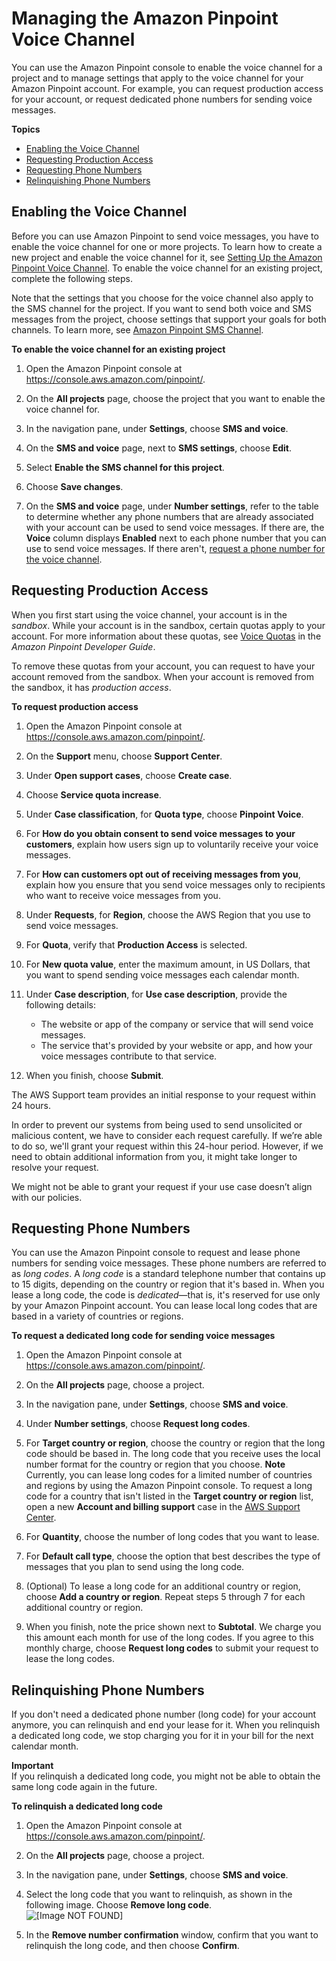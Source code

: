 # Managing the Amazon Pinpoint Voice Channel<a name="channels-voice-manage"></a>

You can use the Amazon Pinpoint console to enable the voice channel for a project and to manage settings that apply to the voice channel for your Amazon Pinpoint account\. For example, you can request production access for your account, or request dedicated phone numbers for sending voice messages\.

**Topics**
+ [Enabling the Voice Channel](#channels-voice-manage-enable)
+ [Requesting Production Access](#channels-voice-manage-sandbox)
+ [Requesting Phone Numbers](#channels-voice-manage-request-phone-numbers)
+ [Relinquishing Phone Numbers](#channels-voice-manage-remove-phone-numbers)

## Enabling the Voice Channel<a name="channels-voice-manage-enable"></a>

Before you can use Amazon Pinpoint to send voice messages, you have to enable the voice channel for one or more projects\. To learn how to create a new project and enable the voice channel for it, see [Setting Up the Amazon Pinpoint Voice Channel](channels-voice-setup.md)\. To enable the voice channel for an existing project, complete the following steps\.

Note that the settings that you choose for the voice channel also apply to the SMS channel for the project\. If you want to send both voice and SMS messages from the project, choose settings that support your goals for both channels\. To learn more, see [Amazon Pinpoint SMS Channel](channels-sms.md)\.

**To enable the voice channel for an existing project**

1. Open the Amazon Pinpoint console at [https://console\.aws\.amazon\.com/pinpoint/](https://console.aws.amazon.com/pinpoint/)\.

1. On the **All projects** page, choose the project that you want to enable the voice channel for\.

1. In the navigation pane, under **Settings**, choose **SMS and voice**\.

1. On the **SMS and voice** page, next to **SMS settings**, choose **Edit**\.

1. Select **Enable the SMS channel for this project**\.

1. Choose **Save changes**\.

1. On the **SMS and voice** page, under **Number settings**, refer to the table to determine whether any phone numbers that are already associated with your account can be used to send voice messages\. If there are, the **Voice** column displays **Enabled** next to each phone number that you can use to send voice messages\. If there aren't, [request a phone number for the voice channel](#channels-voice-manage-request-phone-numbers)\.

## Requesting Production Access<a name="channels-voice-manage-sandbox"></a>

When you first start using the voice channel, your account is in the *sandbox*\. While your account is in the sandbox, certain quotas apply to your account\. For more information about these quotas, see [Voice Quotas](https://docs.aws.amazon.com/pinpoint/latest/developerguide/quotas.html#quotas-voice) in the *Amazon Pinpoint Developer Guide*\.

To remove these quotas from your account, you can request to have your account removed from the sandbox\. When your account is removed from the sandbox, it has *production access*\.

**To request production access**

1. Open the Amazon Pinpoint console at [https://console\.aws\.amazon\.com/pinpoint/](https://console.aws.amazon.com/pinpoint/)\.

1. On the **Support** menu, choose **Support Center**\.

1. Under **Open support cases**, choose **Create case**\.

1. Choose **Service quota increase**\.

1. Under **Case classification**, for **Quota type**, choose **Pinpoint Voice**\.

1. For **How do you obtain consent to send voice messages to your customers**, explain how users sign up to voluntarily receive your voice messages\.

1. For **How can customers opt out of receiving messages from you**, explain how you ensure that you send voice messages only to recipients who want to receive voice messages from you\.

1. Under **Requests**, for **Region**, choose the AWS Region that you use to send voice messages\.

1. For **Quota**, verify that **Production Access** is selected\.

1. For **New quota value**, enter the maximum amount, in US Dollars, that you want to spend sending voice messages each calendar month\.

1. Under **Case description**, for **Use case description**, provide the following details:
   + The website or app of the company or service that will send voice messages\.
   + The service that's provided by your website or app, and how your voice messages contribute to that service\.

1. When you finish, choose **Submit**\. 

The AWS Support team provides an initial response to your request within 24 hours\.

In order to prevent our systems from being used to send unsolicited or malicious content, we have to consider each request carefully\. If we’re able to do so, we'll grant your request within this 24\-hour period\. However, if we need to obtain additional information from you, it might take longer to resolve your request\.

We might not be able to grant your request if your use case doesn’t align with our policies\.

## Requesting Phone Numbers<a name="channels-voice-manage-request-phone-numbers"></a>

You can use the Amazon Pinpoint console to request and lease phone numbers for sending voice messages\. These phone numbers are referred to as *long codes*\. A *long code* is a standard telephone number that contains up to 15 digits, depending on the country or region that it's based in\. When you lease a long code, the code is *dedicated*—that is, it's reserved for use only by your Amazon Pinpoint account\. You can lease local long codes that are based in a variety of countries or regions\.

**To request a dedicated long code for sending voice messages**

1. Open the Amazon Pinpoint console at [https://console\.aws\.amazon\.com/pinpoint/](https://console.aws.amazon.com/pinpoint/)\.

1. On the **All projects** page, choose a project\.

1. In the navigation pane, under **Settings**, choose **SMS and voice**\. 

1. Under **Number settings**, choose **Request long codes**\.

1. For **Target country or region**, choose the country or region that the long code should be based in\. The long code that you receive uses the local number format for the country or region that you choose\.
**Note**  
Currently, you can lease long codes for a limited number of countries and regions by using the Amazon Pinpoint console\. To request a long code for a country that isn't listed in the **Target country or region** list, open a new **Account and billing support** case in the [AWS Support Center](https://console.aws.amazon.com/support/v1#/case/create)\.

1. For **Quantity**, choose the number of long codes that you want to lease\.

1. For **Default call type**, choose the option that best describes the type of messages that you plan to send using the long code\.

1. \(Optional\) To lease a long code for an additional country or region, choose **Add a country or region**\. Repeat steps 5 through 7 for each additional country or region\.

1. When you finish, note the price shown next to **Subtotal**\. We charge you this amount each month for use of the long codes\. If you agree to this monthly charge, choose **Request long codes** to submit your request to lease the long codes\.

## Relinquishing Phone Numbers<a name="channels-voice-manage-remove-phone-numbers"></a>

If you don't need a dedicated phone number \(long code\) for your account anymore, you can relinquish and end your lease for it\. When you relinquish a dedicated long code, we stop charging you for it in your bill for the next calendar month\.

**Important**  
If you relinquish a dedicated long code, you might not be able to obtain the same long code again in the future\.

**To relinquish a dedicated long code**

1. Open the Amazon Pinpoint console at [https://console\.aws\.amazon\.com/pinpoint/](https://console.aws.amazon.com/pinpoint/)\.

1. On the **All projects** page, choose a project\.

1. In the navigation pane, under **Settings**, choose **SMS and voice**\. 

1. Select the long code that you want to relinquish, as shown in the following image\. Choose **Remove long code**\.  
![\[Image NOT FOUND\]](http://docs.aws.amazon.com/pinpoint/latest/userguide/images/channels-voice-manage-remove-phone-numbers.png)

1. In the **Remove number confirmation** window, confirm that you want to relinquish the long code, and then choose **Confirm**\.